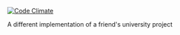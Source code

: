 [![Code Climate](https://codeclimate.com/github/unknownliviu/faculty.png)](https://codeclimate.com/github/unknownliviu/faculty)

A different implementation of a friend's university project